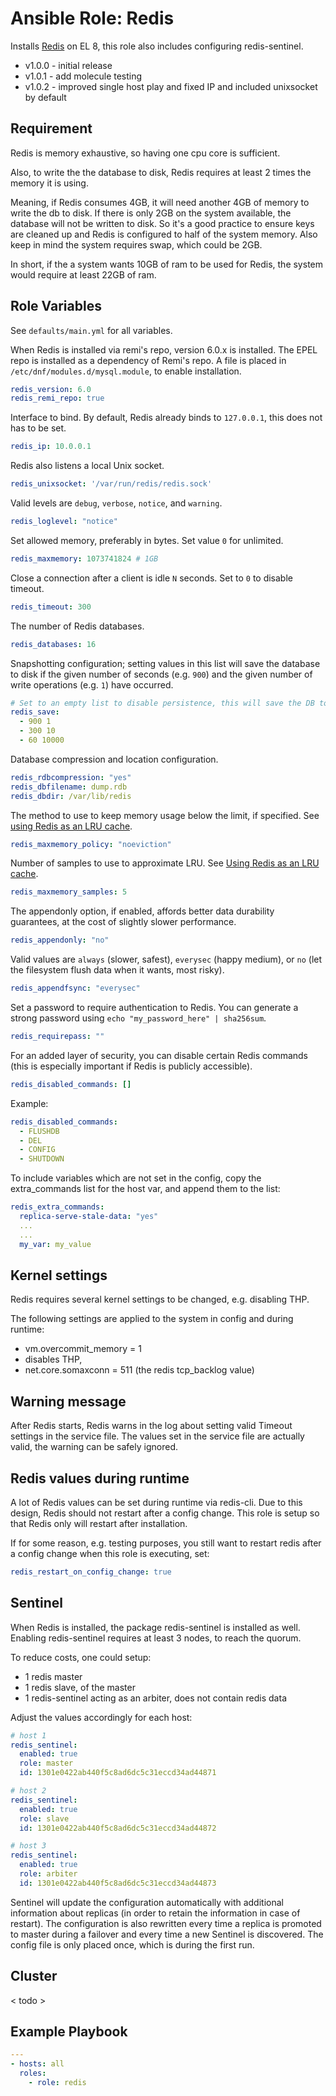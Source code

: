 # Ansible Role: Redis

Installs [Redis](http://redis.io/) on EL 8, this role also includes configuring redis-sentinel.

 * v1.0.0 - initial release
 * v1.0.1 - add molecule testing
 * v1.0.2 - improved single host play and fixed IP and included unixsocket by default

## Requirement

Redis is memory exhaustive, so having one cpu core is sufficient.

Also, to write the the database to disk, Redis requires at least 2 times the memory it is using.

Meaning, if Redis consumes 4GB, it will need another 4GB of memory to write the db to disk. If there is only 2GB on the system available, the database will not be written to disk. So it's a good practice to ensure keys are cleaned up and Redis is configured to half of the system memory. Also keep in mind the system requires swap, which could be 2GB.

In short, if the a system wants 10GB of ram to be used for Redis, the system would require at least 22GB of ram.

## Role Variables

See `defaults/main.yml` for all variables.

When Redis is installed via remi's repo, version 6.0.x is installed. The EPEL repo is installed as a dependency of Remi's repo.
A file is placed in `/etc/dnf/modules.d/mysql.module`, to enable installation.

```yaml
redis_version: 6.0
redis_remi_repo: true
```

Interface to bind. By default, Redis already binds to `127.0.0.1`, this does not has to be set.

```yaml
redis_ip: 10.0.0.1
```

Redis also listens a local Unix socket.

```yaml
redis_unixsocket: '/var/run/redis/redis.sock'
```

Valid levels are `debug`, `verbose`, `notice`, and `warning`.

```yaml
redis_loglevel: "notice"
```

Set allowed memory, preferably in bytes. Set value `0` for unlimited.

```yaml
redis_maxmemory: 1073741824 # 1GB
```

Close a connection after a client is idle `N` seconds. Set to `0` to disable timeout.

```yaml
redis_timeout: 300
```

The number of Redis databases.

```yaml
redis_databases: 16
```

Snapshotting configuration; setting values in this list will save the database to disk if the given number of seconds (e.g. `900`) and the given number of write operations (e.g. `1`) have occurred.

```yaml
# Set to an empty list to disable persistence, this will save the DB to disk
redis_save:
  - 900 1
  - 300 10
  - 60 10000
```

Database compression and location configuration.

```yaml
redis_rdbcompression: "yes"
redis_dbfilename: dump.rdb
redis_dbdir: /var/lib/redis
```

The method to use to keep memory usage below the limit, if specified. See [using Redis as an LRU cache](http://redis.io/topics/lru-cache).

```yaml
redis_maxmemory_policy: "noeviction"
```

Number of samples to use to approximate LRU. See [Using Redis as an LRU cache](http://redis.io/topics/lru-cache).

```yaml
redis_maxmemory_samples: 5
```

The appendonly option, if enabled, affords better data durability guarantees, at the cost of slightly slower performance.

```yaml
redis_appendonly: "no"
```

Valid values are `always` (slower, safest), `everysec` (happy medium), or `no` (let the filesystem flush data when it wants, most risky).

```yaml
redis_appendfsync: "everysec"
```


Set a password to require authentication to Redis. You can generate a strong password using `echo "my_password_here" | sha256sum`.

```yaml
redis_requirepass: ""
```

For an added layer of security, you can disable certain Redis commands (this is especially important if Redis is publicly accessible).

```yaml
redis_disabled_commands: []
```

Example:
```yaml
redis_disabled_commands:
  - FLUSHDB
  - DEL
  - CONFIG
  - SHUTDOWN
```

To include variables which are not set in the config, copy the extra_commands list for the host var, and append them to the list:

```yaml
redis_extra_commands:
  replica-serve-stale-data: "yes"
  ...
  ...
  my_var: my_value
```

## Kernel settings

Redis requires several kernel settings to be changed, e.g. disabling THP.

The following settings are applied to the system in config and during runtime:

  * vm.overcommit_memory = 1
  * disables THP,
  * net.core.somaxconn = 511 (the redis tcp_backlog value)

## Warning message

After Redis starts, Redis warns in the log about setting valid Timeout settings in the service file. The values set in the service file are actually valid, the warning can be safely ignored.

## Redis values during runtime

A lot of Redis values can be set during runtime via redis-cli. Due to this design, Redis should not restart after a config change.
This role is setup so that Redis only will restart after installation.

If for some reason, e.g. testing purposes, you still want to restart redis after a config change when this role is executing, set:

```yaml
redis_restart_on_config_change: true
```

## Sentinel

When Redis is installed, the package redis-sentinel is installed as well. Enabling redis-sentinel requires at least 3 nodes, to reach the quorum.

To reduce costs, one could setup:

 * 1 redis master
 * 1 redis slave, of the master
 * 1 redis-sentinel acting as an arbiter, does not contain redis data

Adjust the values accordingly for each host:

```yaml
# host 1
redis_sentinel:
  enabled: true
  role: master
  id: 1301e0422ab440f5c8ad6dc5c31eccd34ad44871

# host 2
redis_sentinel:
  enabled: true
  role: slave
  id: 1301e0422ab440f5c8ad6dc5c31eccd34ad44872

# host 3
redis_sentinel:
  enabled: true
  role: arbiter
  id: 1301e0422ab440f5c8ad6dc5c31eccd34ad44873
```

Sentinel will update the configuration automatically with additional information about replicas (in order to retain the information in case of restart). The configuration is also rewritten every time a replica is promoted to master during a failover and every time a new Sentinel is discovered. The config file is only placed once, which is during the first run.

## Cluster

< todo >


## Example Playbook

```yaml
---
- hosts: all
  roles:
    - role: redis
```
